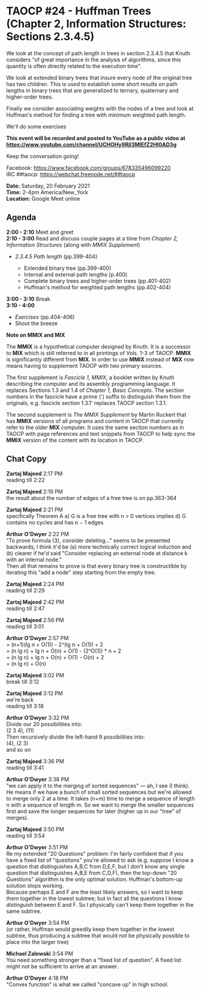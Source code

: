 # TAOCP #24 - Huffman Trees (Chapter 2, Information Structures: Sections 2.3.4.5)

We look at the concept of path length in trees in section 2.3.4.5 that Knuth considers "of great importance in the analysis of algorithms, since this quantity is often directly related to the execution time".

We look at extended binary trees that insure every node of the original tree has two children. This is used to establish some short results on path lengths in binary trees that are generalized to ternary, quaternary and higher-order trees.

Finally we consider associating weights with the nodes of a tree and look at Huffman's method for finding a tree with minimum weighted path length.

We'll do some exercises

**This event will be recorded and posted to YouTube as a public video at https://www.youtube.com/channel/UCHOHy9Rjl3MlEfZ2HI0AD3g**

Keep the conversation going!

Facebook: https://www.facebook.com/groups/678335496099220<br>
IRC ##taocp: https://webchat.freenode.net/##taocp

**Date:** Saturday, 20 February 2021\
**Time:** 2-4pm America/New_York\
**Location:** Google Meet online

## Agenda

**2:00 - 2:10** Meet and greet\
**2:10 - 3:00** Read and discuss couple pages at a time from *Chapter 2, Information Structures* (along with *MMIX Supplement*)

- *2.3.4.5 Path length* (pp.399-404)

  - Extended binary tree (pp.399-400)
  - Internal and external path lengths (p.400)
  - Complete binary trees and higher-order trees (pp.401-402)
  - Huffman's method for weighted path lengths (pp.402-404)

**3:00 - 3:10** Break\
**3:10 - 4:00**
- *Exercises* (pp.404-406)
- Shoot the breeze

**Note on MMIX and MIX**

The **MMIX** is a hypothetical computer designed by Knuth. It is a successor to **MIX** which is still referred to in all printings of Vols. 1-3 of TAOCP. **MMIX** is significantly different from **MIX**. In order to use **MMIX** instead of **MIX** now means having to supplement TAOCP with two primary sources.

The first supplement is *Fascicle 1, MMIX*, a booklet written by Knuth describing the computer and its assembly programming language. It replaces Sections 1.3 and 1.4 of *Chapter 1, Basic Concepts*. The section numbers in the fascicle have a prime (') suffix to distinguish them from the originals, e.g. fascicle section 1.3.1' replaces TAOCP section 1.3.1.

The second supplement is *The MMIX Supplement* by Martin Ruckert that has **MMIX** versions of all programs and content in TAOCP that currently refer to the older **MIX** computer. It uses the same section numbers as in TAOCP with page references and text snippets from TAOCP to help sync the **MMIX** version of the content with its location in TAOCP.

## Chat Copy

**Zartaj Majeed** 2:17 PM\
reading till 2:22

**Zartaj Majeed** 2:19 PM\
the result about the number of edges of a free tree is on pp.363-364

**Zartaj Majeed** 2:21 PM\
specifically Theorem A a) G is a free tree with n > 0 vertices implies d) G contains no cycles and has n − 1 edges

**Arthur O'Dwyer** 2:22 PM\
"To prove formula (3), consider deleting..." seems to be presented backwards; I think it'd be (a) more technically correct logical induction and (b) clearer if he'd said "Consider replacing an external node at distance k with an internal node."\
Then all that remains to prove is that every binary tree is constructible by iterating this "add a node" step starting from the empty tree.

**Zartaj Majeed** 2:24 PM\
reading till 2:29

**Zartaj Majeed** 2:42 PM\
reading till 2:47

**Zartaj Majeed** 2:56 PM\
reading till 3:01

**Arthur O'Dwyer** 2:57 PM\
= (n+1)(lg n + O(1)) - 2^(lg n + O(1)) + 2\
= (n lg n) + lg n + O(n) + O(1) - (2^O(1)) * n + 2\
= (n lg n) + lg n + O(n) + O(1) - O(n) + 2\
= (n lg n) + O(n)

**Zartaj Majeed** 3:02 PM\
break till 3:12

**Zartaj Majeed** 3:12 PM\
we're back\
reading till 3:18

**Arthur O'Dwyer** 3:32 PM\
Divide our 20 possibilities into:\
(2 3 4), (11)\
Then recursively divide the left-hand 9 possibilities into:\
(4), (2 3)\
and so on

**Zartaj Majeed** 3:36 PM\
reading till 3:41

**Arthur O'Dwyer** 3:38 PM\
"we can apply it to the merging of sorted sequences" — ah, I see (I think). He means if we have a bunch of small sorted sequences but we're allowed to merge only 2 at a time. It takes (n+m) time to merge a sequence of length n with a sequence of length m. So we want to merge the smaller sequences first and save the longer sequences for later (higher up in our "tree" of merges).

**Zartaj Majeed** 3:50 PM\
reading till 3:54

**Arthur O'Dwyer** 3:51 PM\
Re my extended "20 Questions" problem: I'm fairly confident that if you have a fixed list of "questions" you're allowed to ask (e.g. suppose I know a question that distinguishes A,B,C from D,E,F, but I don't know any single question that distinguishes A,B,E from C,D,F), then the top-down "20 Questions" algorithm is the only optimal solution. Huffman's bottom-up solution stops working.\
Because perhaps E and F are the least likely answers, so I want to keep them together in the lowest subtree; but in fact all the questions I know *distinguish* between E and F. So I physically can't keep them together in the same subtree.

**Arthur O'Dwyer** 3:54 PM\
(or rather, Huffman would greedily keep them together in the lowest subtree, thus producing a subtree that would not be physically possible to place into the larger tree)

**Michael Zalewski** 3:54 PM\
You need something stronger than a "fixed list of question". A fixed list might not be sufficient to arrive at an answer.

**Arthur O'Dwyer** 4:18 PM\
"Convex function" is what we called "concave up" in high school.

